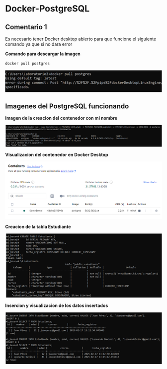 # Docker-PostgreSQL 

## Comentario 1

Es necesario tener Docker desktop abierto para que funcione el siguiente comando ya que si no dara error

**Comando para descargar la imagen**
~~~sql
docker pull postgres
~~~

![Imagen de ejemplo](imagen.png)

## Imagenes del PostgreSQL funcionando

**Imagen de la creacion del contenedor con mi nombre**

![Imagen de ejemplo](imagen1.png)

**Visualizacion del contenedor en Docker Desktop**

![Imagen de ejemplo](imagen2.png)

**Creacion de la tabla Estudiante**

![Imagen de ejemplo](imagen3.png)

**Insercion y visualizacion de los datos insertados**

![Imagen de ejemplo](imagen4.png)
